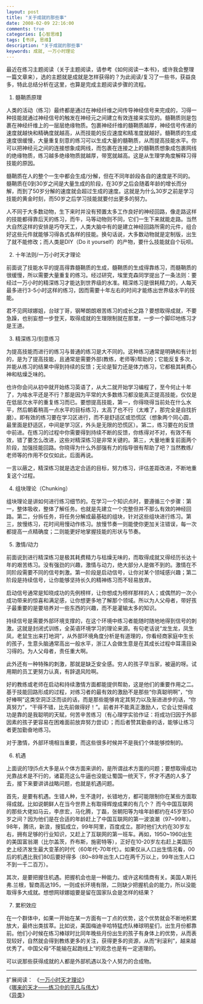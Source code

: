 ```yaml
---
layout: post
title: "关于成就的那些事"
date: 2008-02-09 22:16:00
comments: true
categories: [心智思维]
tags: [书评, 思维]
description: "关于成就的那些事"
keywords: 成就, 一万小时理论
---
```


最近在练习主题阅读（关于主题阅读，请参考《如何阅读一本书》，或许我会整理一篇文章来），选的主题就是成就是怎样获得的？为此阅读/复习了一些书，获益良多，特此总结分析在这里，也算是完成主题阅读步骤的流程。

<!--more-->

1. 髓鞘质原理

人类的活动（练习）最终都是通过在神经纤维之间传导神经信号来完成的，习得一种技能就通过神经信号的触发在神经元之间建立有效连接来实现的。髓鞘质则是包裹在神经纤维上的一层层绝缘物质。包裹神经纤维的髓鞘质越厚，神经信号传递的速度就越快和精确度就越高，从而技能的反应速度和精准度就越好。髓鞘质的生成速度很缓慢，大量重复刻意的练习可以生成大量的髓鞘质，从而提高技能水平。你可以把神经元之间的连接想象成网线，而包裹在连接之上的髓鞘质想象成包裹网线的绝缘物质，练习越多绝缘物质就越厚，带宽就越高。这是从生理学角度解释习得技能的原因。

髓鞘质在人的整个一生中都会生成/分解，但在不同年龄段各自的速度是不同的。髓鞘质在0到30岁之间是大量生成的阶段，在30岁之后会随着年龄的增长而分解，而到了50岁分解的速度就会超过生成的速度。这就是为什么30岁之前是学习技能的黄金时刻，而50岁之后学习技能就要付出更多的努力。

人不同于大多数动物，生下来时并没有预置太多工作良好的神经回路，像走路这样的技能都得靠后天的练习，而牛，马等动物则不同，它们一生下来就能走路。当然大自然这样的安排是巧夺天工，人类大脑中有的是建立神经回路所需的元件，组合好这些元件就能够习得各式各样的技能。换句话说，大多数动物就是定制版，出生了就不能修改；而人类是DIY（Do it yourself）的产物，要什么技能就自个玩呗。

2. 十年法则/一万小时天才理论

前面说了技能水平的提高得靠髓鞘质的生成，髓鞘质的生成得靠练习，而髓鞘质的很缓慢，所以需要大量重复的练习。经过研究，埃里克森同学提出了一条法则：要经过一万小时的精深练习才能达到世界级的水准。精深练习是很耗精力的，人每天最多进行3-5小时这样的练习，因而需要十年左右的时间才能练出世界级水平的技能。

君不见网球娜姐，台球丁哥，钢琴朗朗艰苦练习的成长之路？要想取得成就，不要急躁，也别妄想一步登天，取得成就的生理限制就在那里，一步一个脚印地练习才是王道。

3. 精深练习/刻意练习

为提高技能而进行的练习与普通的练习是大不同的。这种练习通常是明确和有计划的，是为了提高技能，且通常是需要外部(教练，老师等)帮助的；它能反复多次，并能从练习的结果中得到持续的反馈；无论是智力还是体力练习，它都极其耗费心神和枯燥乏味的。

也许你会问从初中就开始练习英语了，从大二就开始学习编程了，至今何止十年了，为啥水平还是不行？那是因为平常的大多数练习都没能真正提高技能，仅仅是在低层次水平的重复练习而已。要想提高技能，第一，你得晓得当前处在什么水平，然后朝着稍高一点水平的目标练习，太高了也不行（太难了，那完全是自找折磨）。即有效的练习要在学习区进行，而不是舒适区或恐慌区（想象两个同心圆，最里面是舒适区，中间是学习区，外头是无限的恐慌区）。第二，练习要在的反馈中前进。在练习的过程中你需要得到持续不断的反馈，你练得对不对，有效不有效，错了要怎么改进，这些对精深练习是非常关键的。第三，大量地重复前面两个阶段，加强技能回路。你晓得为什么外部强有力的指导很有帮助了吧？当然教练/老师等的作用不仅仅如此，后面再说。

一言以蔽之，精深练习就是选定合适的目标，努力练习，评估差距改进，不断地重复这个过程。

 4. 组块理论（Chunking）

 组块理论是讲如何进行练习细节的。在学习一个知识点时，要遵循三个步骤：第一，整体吸收，整体了解任务。也就是先建立一个完整但并不那么有效的神经回路。第二，分拆任务，将任务分解成最基础的组块，针对这些组块进行练习。第三，放慢练习，花时间用慢动作练习。放慢节奏一则能使你更加关注错误，每一次都提高一点精确度；二则能更好地掌握技能的形状与节奏。 

 5. 激情/动力

 前面说到进行精深练习是极其耗费精力与枯燥无味的，而取得成就又得经历长达十年的艰苦练习。没有强劲的兴趣，激情与动力，绝大部分人是做不到的。激情在不同阶段需要不同的信号刺激。第一阶段是启动信号，让你对某个领域感兴趣；第二阶段是持续信号，让你能够坚持长久的精神练习而不轻易放弃。

启动信号通常是知晓成功的先例榜样，让你想成为榜样那样的人；或偶然的一次小成功带来的惊喜和满足感，让你想更多地了解那个领域。所以为人父母者，带好孩子最重要的是要培养对一些东西的兴趣，而不是灌输太多的知识。

持续信号是需要外部环境支撑的，在这个环境中练习者能随时随地地得到信号的刺激。这就是封闭式训练，全英语环境学习的理论来源。有句老话说“龙生龙，凤生凤，老鼠生出来打地洞”，从外部环境角度分析是有道理的，你看经商家庭中生长的孩子，生意头脑通常高出一般水平，浙江人会做生意是在其成长过程中耳濡目染习得的。为人父母者，责任重大啊。

此外还有一种特殊的刺激，那就是缺乏安全感。穷人的孩子早当家，被逼的呀。试用期的员工更努力认真，有辞退风险啊。

好的教练或老师在启动和持续激情方面都能提供帮助，这是他们的重要作用之二。基于技能回路形成的过程，对练习者的最有效的激励不是那些“你真聪明啊”，“你好棒啊”这类空洞泛泛而谈的话，而是那些能够肯定其努力以及渐进进步的话，“你真努力”，“干得不错，比先前做得好！”。前者并不能真正激励人，它会让觉得成功是靠的是我聪明的天赋，何苦辛苦练习（有心理学实验作证：将成功归因于外部因素的孩子更容易在困难面前放弃努力尝试）；而后者赞其勤奋的话，能够让练习者更加勤奋地练习。

对于激情，外部环境相当重要，而这些很多时候并不是我们个体能够控制的。

6. 机遇

上面说的1到5点大多是从个体方面来讲的，是所谓战术方面的问题；要想取得成功光靠战术是不行的，诸葛亮这么牛逼也没能让蜀国一统天下，怀才不遇的人多了去，接下来要讲讲战略问题，也就是机遇问题。
 
首先，是要有机遇。生错人种，生不逢时，长错地方，都可能限制你在某些方面取得成就。比如说朝鲜人在当今世界上有取得辉煌成果的有几个？ 而今中国互联网的那些大佬如马云，李彦宏，马化腾，丁磊，张朝阳等为啥年龄都约在45岁至50岁之间？因为他们是在合适的年龄赶上了中国互联网的第一波浪潮（97~99年）。98年，腾讯，新浪，搜狐成立，99年阿里，百度成立。那时他们大约在30岁左右，拥有足够的行业知识，又赶上了互联网的第一班车。再如，1950~1960出生的美国富翁潮（比尔盖茨，乔布斯，施密特等），正好在10-20岁左右赶上美国历史上经济发生最大变革的时代（60年代-70年代）。如果仅从人口出生情况看，00后的机遇比我们80后要好得多（80~89年出生人口在两千万以上，99年出生人口不到一千二百万）。 
 
其次，是要把握住机遇。把握机会也是一种能力。或许这和情商有关。美国人斯托弗.兰根，智商高达195，一则成长环境有限，二则缺少把握机会的能力，所以没能取得多大成就。想想网球娜姐要是留在国家队会是怎样的结果？

7. 累积效应

在一个群体中，如果一开始在某一方面有一丁点的优势，这个优势就会不断地积累放大，最终出类拔萃。比如说，美国梅迪辛哈特猛虎队棒球明星们，出生月份都靠前。他们小时候在练习棒球时比同年晚些月份出生的孩子有身体上的优势，从而表现较好，自然就会得到教练更多的关注，获得更多的资源，从而“利滚利”，越来越优秀了。中国父母“不能输在起跑线上”的观念也是有一定道理的。

可以说那些获得成就的人都是外部机遇以及个人努力的合成物。

---

扩展阅读：
《[一万小时天才理论](http://book.douban.com/subject/4726323/)》  
《[哪来的天才——练习中的平凡与伟大](http://book.douban.com/subject/4010185/)》  
《[异类](http://book.douban.com/subject/3688489/)》
